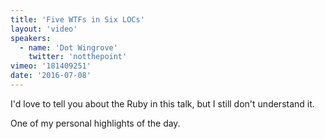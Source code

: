 ```yaml
---
title: 'Five WTFs in Six LOCs'
layout: 'video'
speakers:
  - name: 'Dot Wingrove'
    twitter: 'notthepoint'
vimeo: '181409251'
date: '2016-07-08'
---
```


I'd love to tell you about the Ruby in this talk, but I still don't understand it.

One of my personal highlights of the day.
